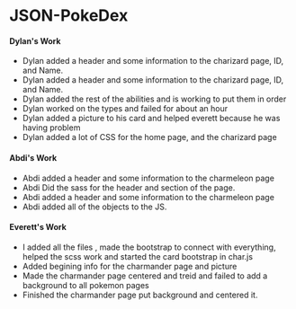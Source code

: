 # JSON-PokeDex
#### Dylan's Work 
- Dylan added a header and some information to the charizard page, ID, and Name.
- Dylan added a header and some information to the charizard page, ID, and Name.
- Dylan added the rest of the abilities and is working to put them in order
- Dylan worked on the types and failed for about an hour
- Dylan added a picture to his card and helped everett because he was having problem
- Dylan added a lot of CSS for the home page, and the charizard page

#### Abdi's Work
- Abdi added a header and some information to the charmeleon page
- Abdi Did the sass for the header and section of the page. 
- Abdi added a header and some information to the charmeleon page
- Abdi added all of the objects to the JS. 


#### Everett's Work
* I added all the files , made the bootstrap to connect with everything, helped the scss work and started the card bootstrap in char.js
* Added begining info for the charmander page and picture
* Made the charmander page centered and treid and failed to add a background to all pokemon pages
* Finished the charmander page put background and centered it.



